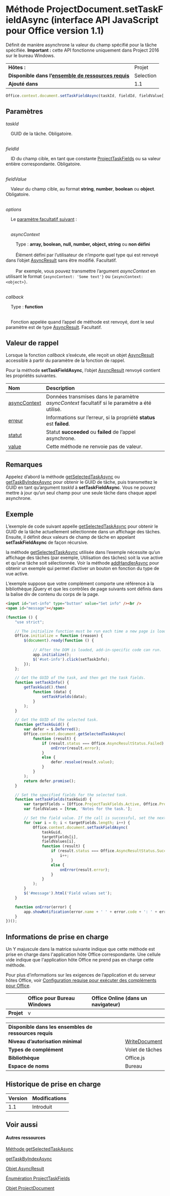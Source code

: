 
# Méthode ProjectDocument.setTaskFieldAsync (interface API JavaScript pour Office version 1.1)
Définit de manière asynchrone la valeur du champ spécifié pour la tâche spécifiée.
 **Important :** cette API fonctionne uniquement dans Project 2016 sur le bureau Windows.

|||
|:-----|:-----|
|**Hôtes :**|Projet|
|**Disponible dans l’[ensemble de ressources requis](../../docs/overview/specify-office-hosts-and-api-requirements.md)**|Selection|
|**Ajouté dans**|1.1|

```js
Office.context.document.setTaskFieldAsync(taskId, fieldId, fieldValue[, options][, callback]);
```


## Paramètres


_taskId_<br/>
&nbsp;&nbsp;&nbsp;&nbsp;GUID de la tâche. Obligatoire.<br/><br/>
_fieldId_<br/>
&nbsp;&nbsp;&nbsp;&nbsp;ID du champ cible, en tant que constante [ProjectTaskFields](../../reference/shared/projecttaskfields-enumeration.md) ou sa valeur entière correspondante. Obligatoire.<br/><br/>
_fieldValue_<br/>
&nbsp;&nbsp;&nbsp;&nbsp;Valeur du champ cible, au format **string**, **number**, **boolean** ou **object**. Obligatoire.<br/><br/>
_options_<br/>
&nbsp;&nbsp;&nbsp;&nbsp;Le [paramètre facultatif suivant](../../docs/develop/asynchronous-programming-in-office-add-ins.md#passing-optional-parameters-to-asynchronous-methods) :<br/><br/>

&nbsp;&nbsp;&nbsp;&nbsp;_asyncContext_<br/>
&nbsp;&nbsp;&nbsp;&nbsp;&nbsp;&nbsp;&nbsp;&nbsp;Type : **array, boolean, null, number, object, string** ou **non défini**<br/></br>&nbsp;&nbsp;&nbsp;&nbsp;&nbsp;&nbsp;&nbsp;&nbsp;Élément défini par l’utilisateur de n’importe quel type qui est renvoyé dans l’objet [AsyncResult](../../reference/shared/asyncresult.md) sans être modifié. Facultatif.</br></br>&nbsp;&nbsp;&nbsp;&nbsp;&nbsp;&nbsp;&nbsp;&nbsp;Par exemple, vous pouvez transmettre l’argument _asyncContext_ en utilisant le format `{asyncContext: 'Some text'}` ou `{asyncContext: <object>}`.<br/><br/>
_callback_<br/>
&nbsp;&nbsp;&nbsp;&nbsp;Type : **function**<br/><br/>
&nbsp;&nbsp;&nbsp;&nbsp;Fonction appelée quand l’appel de méthode est renvoyé, dont le seul paramètre est de type [AsyncResult](../../reference/shared/asyncresult.md). Facultatif.
    

## Valeur de rappel

Lorsque la fonction _callback_ s’exécute, elle reçoit un objet [AsyncResult](../../reference/shared/asyncresult.md) accessible à partir du paramètre de la fonction de rappel.

Pour la méthode **setTaskFieldAsync**, l’objet [AsyncResult](../../reference/shared/asyncresult.md) renvoyé contient les propriétés suivantes.



|**Nom**|**Description**|
|:-----|:-----|
|[asyncContext](../../reference/shared/asyncresult.asynccontext.md)|Données transmises dans le paramètre _asyncContext_ facultatif si le paramètre a été utilisé.|
|[erreur](../../reference/shared/asyncresult.error.md)|Informations sur l’erreur, si la propriété **status** est **failed**.|
|[statut](../../reference/shared/asyncresult.status.md)|Statut **succeeded** ou **failed** de l’appel asynchrone.|
|[value](../../reference/shared/asyncresult.value.md)|Cette méthode ne renvoie pas de valeur.|

## Remarques

Appelez d’abord la méthode [getSelectedTaskAsync](../../reference/shared/projectdocument.getselectedtaskasync.md) ou [getTaskByIndexAsync](../../reference/shared/projectdocument.settaskfieldasync.md) pour obtenir le GUID de tâche, puis transmettez le GUID en tant qu’argument _taskId_ à **setTaskFieldAsync**. Vous ne pouvez mettre à jour qu’un seul champ pour une seule tâche dans chaque appel asynchrone.


## Exemple

L’exemple de code suivant appelle [getSelectedTaskAsync](../../reference/shared/projectdocument.getselectedtaskasync.md) pour obtenir le GUID de la tâche actuellement sélectionnée dans un affichage des tâches. Ensuite, il définit deux valeurs de champ de tâche en appelant **setTaskFieldAsync** de façon récursive.

la méthode [getSelectedTaskAsync](../../reference/shared/projectdocument.getselectedtaskasync.md) utilisée dans l’exemple nécessite qu’un affichage des tâches (par exemple, Utilisation des tâches) soit la vue active et qu’une tâche soit sélectionnée. Voir la méthode [addHandlerAsync](../../reference/shared/projectdocument.addhandlerasync.md) pour obtenir un exemple qui permet d’activer un bouton en fonction du type de vue active.

L’exemple suppose que votre complément comporte une référence à la bibliothèque jQuery et que les contrôles de page suivants sont définis dans la balise div de contenu du corps de la page.




```HTML
<input id="set-info" type="button" value="Set info" /><br />
<span id="message"></span>
```




```js
(function () {
    "use strict";

    // The initialize function must be run each time a new page is loaded.
    Office.initialize = function (reason) {
        $(document).ready(function () {
            
            // After the DOM is loaded, add-in-specific code can run.
            app.initialize();
            $('#set-info').click(setTaskInfo);
        });
    };

    // Get the GUID of the task, and then get the task fields.
    function setTaskInfo() {
        getTaskGuid().then(
            function (data) {
                setTaskFields(data);
            }
        );
    }

    // Get the GUID of the selected task.
    function getTaskGuid() {
        var defer = $.Deferred();
        Office.context.document.getSelectedTaskAsync(
            function (result) {
                if (result.status === Office.AsyncResultStatus.Failed) {
                    onError(result.error);
                }
                else {
                    defer.resolve(result.value);
                }
            }
        );
        return defer.promise();
    }

    // Set the specified fields for the selected task.
    function setTaskFields(taskGuid) {
        var targetFields = [Office.ProjectTaskFields.Active, Office.ProjectTaskFields.Notes];
        var fieldValues = [true, 'Notes for the task.'];

        // Set the field value. If the call is successful, set the next field.
        for (var i = 0; i < targetFields.length; i++) {
            Office.context.document.setTaskFieldAsync(
                taskGuid,
                targetFields[i],
                fieldValues[i],
                function (result) {
                    if (result.status === Office.AsyncResultStatus.Succeeded) {
                        i++;
                    }
                    else {
                        onError(result.error);
                    }
                }
            );
        }
        $('#message').html('Field values set');
    }

    function onError(error) {
        app.showNotification(error.name + ' ' + error.code + ': ' + error.message);
    }
})();
```


## Informations de prise en charge


Un Y majuscule dans la matrice suivante indique que cette méthode est prise en charge dans l'application hôte Office correspondante. Une cellule vide indique que l'application hôte Office ne prend pas en charge cette méthode.

Pour plus d’informations sur les exigences de l’application et du serveur hôtes Office, voir [Configuration requise pour exécuter des compléments pour Office](../../docs/overview/requirements-for-running-office-add-ins.md).


||**Office pour Bureau Windows**|**Office Online (dans un navigateur)**|
|:-----|:-----|:-----|
|**Projet**|v||

|||
|:-----|:-----|
|**Disponible dans les ensembles de ressources requis**||
|**Niveau d’autorisation minimal**|[WriteDocument](../../docs/develop/requesting-permissions-for-api-use-in-content-and-task-pane-add-ins.md)|
|**Types de complément**|Volet de tâches|
|**Bibliothèque**|Office.js|
|**Espace de noms**|Bureau|

## Historique de prise en charge



|**Version**|**Modifications**|
|:-----|:-----|
|1.1|Introduit|

## Voir aussi



#### Autres ressources


[Méthode getSelectedTaskAsync](../../reference/shared/projectdocument.getselectedresourceasync.md)
[getTaskByIndexAsync](../../reference/shared/projectdocument.settaskfieldasync.md)
[Objet AsyncResult ](../../reference/shared/asyncresult.md)
[Énumération ProjectTaskFields](../../reference/shared/projecttaskfields-enumeration.md)
[Objet ProjectDocument](../../reference/shared/projectdocument.projectdocument.md)
